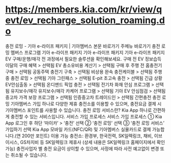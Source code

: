 # https://members.kia.com/kr/view/qevt/ev_recharge_solution_roaming.do

충전 로밍 - 기아 e-라이프 패키지 | 기아멤버스
본문 바로가기
주메뉴 바로가기
충전 로밍
멤버스 프로그램
기아 e-라이프 패키지
기아 e-라이프 패키지
기아 e-라이프 패키지
EV 구매/운행/매각 전 과정에서 필요한 솔루션을 확인해보세요.
구매 전
EV 정보습득
이달의 구매 혜택 >
선택됨
EV 총소유비용 계산기 >
선택됨
구매 후
주행 전
홈충전기 구매 >
선택됨
공동주택 충전기 구축 >
선택됨
비상용 완속 충전케이블 >
선택됨
주행 중
충전 로밍 >
선택됨
기아 그린패스 >
선택됨
E-pit 초고속 충전 >
선택됨
긴급 상황
EV안심출동 >
선택됨
온디맨드 픽업 충전 >
선택됨
전기차 화재 안심 프로그램 >
선택됨
유지보수/매각
유지보수/매각
카케어 프로그램 >
선택됨
기아 EV 안심점검 >
선택됨
중고차 가격 보장 프로그램 >
선택됨
인증중고차 트레이드인 >
선택됨
간편충전
충전 로밍
기아멤버스 가입 하나로 다양한 제휴 충전소를 이용할 수 있으며, 충전요금 결제 시 기아멤버스 포인트를 사용할 수 있습니다.
충전 로밍 서비스란?
Kia App 하나로 간편하게 충전할 수 있는 서비스입니다.
서비스 가입 프로세스
서비스 가입 프로세스
① Kia App 로그인 후 하단 ‘마이카’ > ‘충전’ 선택
② ‘충전 로밍’ 선택
③ ‘충전 로밍 서비스’ 가입하기 선택
Kia App 모바일 카드(NFC/QR) 및 기아멤버스 실물카드로 결제 가능합니다.(연 200만 포인트)
이용 가능 충전소: 환경부, 한국전력, SK일렉링크, 채비, 이브이시스, GS차지비 등 SK일렉링크 제휴사 (상세 내용은 SK일렉링크 홈페이지에서 확인 가능)
충전사업자 별 충전 요금이 상이할 수 있으며, 사정에 따라 사전 예고없이 변경 또는 취소될 수 있습니다.